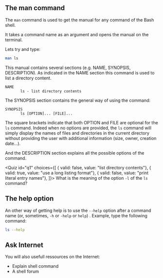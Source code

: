 <script>
import Quiz from "components/Quiz.svelte";
import Link from "components/Link.svelte";
import Execute from "components/Execute.svelte";
</script>

## The man command
The `man` command is used to get the manual for any command of the Bash shell.

It takes a command name as an argument and opens the manual on the terminal. 

Lets try and type:

```bash
man ls
```

This manual contains several sections (e.g. NAME, SYNOPSIS, DESCRIPTION). 
As indicated in the NAME section this command is used to list a directory content. 

```
NAME
       ls - list directory contents
```

The SYNOPSIS section contains the general way of using the command:

```
SYNOPSIS
       ls [OPTION]... [FILE]...
```

The square brackets indicate that both OPTION and FILE are optional for the `ls` command. 
Indeed when no options are provided, the `ls` command will simply display the names of files and directories in the current directory without providing the user with additional information (size, owner, creation date...). 

And the DESCRIPTION section explains all the possible options of the command.

<Quiz id="q1" choices={[
	{ valid: false, value: "list directory contents"},
	{ valid: true, value: "use a long listing format"},
	{ valid: false, value: "print literal entry names"},
]}>
	<span slot="prompt">
		What is the meaning of the option `-l` of the `ls` command?
	</span>
</Quiz>


## The help option
An other way of getting help is to use the `--help` option after a command name (or, sometimes, `-h` or `-help` or `help`) .
Example, type the following command:

```bash
ls --help
```

## Ask Internet

You will also usefull ressources on the Internet:
- <Link href="https://explainshell.com">Explain shell command</Link>
- <Link href="https://stackoverflow.com">A shell forum</Link>
